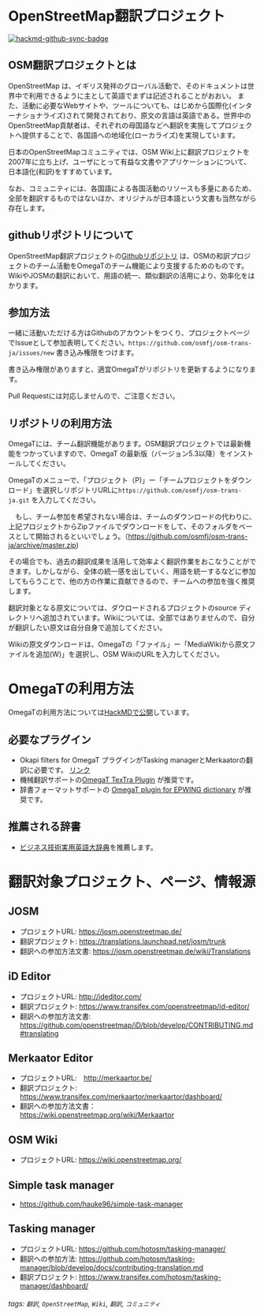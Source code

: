 OpenStreetMap翻訳プロジェクト
===


[![hackmd-github-sync-badge](https://hackmd.io/bur_i2h7Rg6-pSIZnqzKew/badge)](https://hackmd.io/bur_i2h7Rg6-pSIZnqzKew)

OSM翻訳プロジェクトとは
---

OpenStreetMap は、イギリス発祥のグローバル活動で、そのドキュメントは世界中で利用できるように主として英語でまずは記述されることがおおい。
また、活動に必要なWebサイトや、ツールについても、はじめから国際化(インターナショナライズ)されて開発されており、原文の言語は英語である。世界中のOpenStreetMap貢献者は、それぞれの母国語などへ翻訳を実施してプロジェクトへ提供することで、各国語への地域化(ローカライズ)を実現しています。

日本のOpenStreetMapコミュニティでは、OSM Wiki上に翻訳プロジェクトを2007年に立ち上げ、ユーザにとって有益な文書やアプリケーションについて、日本語化(和訳)をすすめています。

なお、コミュニティには、各国語による各国活動のリソースも多量にあるため、全部を翻訳するものではないほか、オリジナルが日本語という文書も当然ながら存在します。

githubリポジトリについて
---

OpenStreetMap翻訳プロジェクトの[Githubリポジトリ](https://github.com/osmfj/osm-trans-ja) は、OSMの和訳プロジェクトのチーム活動をOmegaTのチーム機能により支援するためのものです。
WikiやJOSMの翻訳において、用語の統一、類似翻訳の活用により、効率化をはかります。


参加方法
---

一緒に活動いただける方はGithubのアカウントをつくり、プロジェクトページでIssueとして参加表明してください。```https://github.com/osmfj/osm-trans-ja/issues/new``` 書き込み権限をつけます。

書き込み権限がありますと、適宜OmegaTがリポジトリを更新するようになります。

Pull Requestには対応しませんので、ご注意ください。


リポジトリの利用方法
---


OmegaTには、チーム翻訳機能があります。OSM翻訳プロジェクトでは最新機能をつかっていますので、OmegaT の最新版（バージョン5.3以降）をインストールしてください。

OmegaTのメニューで、「プロジェクト（P)」ー「チームプロジェクトをダウンロード」を選択しリポジトリURLに```https://github.com/osmfj/osm-trans-ja.git``` を入力してください。


　もし、チーム参加を希望されない場合は、チームのダウンロードの代わりに、上記プロジェクトからZipファイルでダウンロードをして、そのフォルダをベースとして開始されるといいでしょう。（https://github.com/osmfj/osm-trans-ja/archive/master.zip)
 
  その場合でも、過去の翻訳成果を活用して効率よく翻訳作業をおこなうことができます。しかしながら、全体の統一感を出していく、用語を統一するなどに参加してもらうことで、他の方の作業に貢献できるので、チームへの参加を強く推奨します。

翻訳対象となる原文については、ダウロードされるプロジェクトのsource ディレクトリへ追加されています。Wikiについては、全部ではありませんので、自分が翻訳したい原文は自分自身で追加してください。

 Wikiの原文ダウンロードは、OmegaTの「ファイル」ー「MediaWikiから原文ファイルを追加(W)」を選択し、OSM WikiのURLを入力してください。



OmegaTの利用方法
===

OmegaTの利用方法については[HackMDで公開](https://hackmd.io/@osmfj/r14oK7MXv/https%3A%2F%2Fhackmd.io%2F%40osmfj%2FH1FAQy0mv)しています。

必要なプラグイン
---

* Okapi filters for OmegaT プラグインがTasking managerとMerkaatorの翻訳に必要です。 [リンク](https://okapiframework.org/wiki/index.php?title=Okapi_Filters_Plugin_for_OmegaT)
* 機械翻訳サポートの[OmegaT TexTra Plugin](https://github.com/miurahr/omegat-textra-plugin/releases) が推奨です。
* 辞書フォーマットサポートの [OmegaT plugin for EPWING dictionary](https://github.com/miurahr/omegat-plugin-epwing/releases) が推奨です。


推薦される辞書
---

* [ビジネス技術実用英語大辞典](http://www.hi-ho.ne.jp/unnos/unnodict.htm)を推薦します。


翻訳対象プロジェクト、ページ、情報源
===

JOSM
----

* プロジェクトURL: https://josm.openstreetmap.de/
* 翻訳プロジェクト: https://translations.launchpad.net/josm/trunk
* 翻訳への参加方法文書: https://josm.openstreetmap.de/wiki/Translations

iD Editor
---

* プロジェクトURL: http://ideditor.com/
* 翻訳プロジェクト: https://www.transifex.com/openstreetmap/id-editor/
* 翻訳への参加方法文書: https://github.com/openstreetmap/iD/blob/develop/CONTRIBUTING.md#translating

Merkaator Editor
---

* プロジェクトURL:　http://merkaartor.be/
* 翻訳プロジェクト: https://www.transifex.com/merkaartor/merkaartor/dashboard/
* 翻訳への参加方法文書：　https://wiki.openstreetmap.org/wiki/Merkaartor

OSM Wiki
----

* プロジェクトURL: https://wiki.openstreetmap.org/

Simple task manager
---

* https://github.com/hauke96/simple-task-manager

Tasking manager
---

* プロジェクトURL: https://github.com/hotosm/tasking-manager/
* 翻訳への参加方法: https://github.com/hotosm/tasking-manager/blob/develop/docs/contributing-translation.md
* 翻訳プロジェクト: https://www.transifex.com/hotosm/tasking-manager/dashboard/


###### tags: `翻訳`, `OpenStreetMap`, `Wiki`, `翻訳`, `コミュニティ`